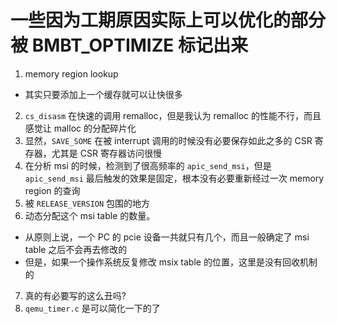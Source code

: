 # 一些因为工期原因实际上可以优化的部分被 BMBT_OPTIMIZE 标记出来
1. memory region lookup
  - 其实只要添加上一个缓存就可以让快很多
2. `cs_disasm` 在快速的调用 remalloc，但是我认为 remalloc 的性能不行，而且感觉让 malloc 的分配碎片化
3. 显然，`SAVE_SOME` 在被 interrupt 调用的时候没有必要保存如此之多的 CSR 寄存器，尤其是 CSR 寄存器访问很慢
4. 在分析 msi 的时候，检测到了很高频率的 `apic_send_msi`，但是 `apic_send_msi` 最后触发的效果是固定，根本没有必要重新经过一次 memory region 的查询
5. 被 `RELEASE_VERSION` 包围的地方
6. 动态分配这个 msi table 的数量。
  - 从原则上说，一个 PC 的 pcie 设备一共就只有几个，而且一般确定了 msi table 之后不会再去修改的
  - 但是，如果一个操作系统反复修改 msix table 的位置，这里是没有回收机制的
7. 真的有必要写的这么丑吗?
8. `qemu_timer.c` 是可以简化一下的了
